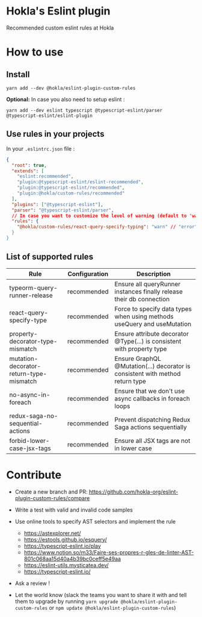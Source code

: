 # Hokla's Eslint plugin

Recommended custom eslint rules at Hokla

# How to use

## Install

```
yarn add --dev @hokla/eslint-plugin-custom-rules
```

**Optional:** In case you also need to setup eslint :

```
yarn add --dev eslint typescript @typescript-eslint/parser @typescript-eslint/eslint-plugin
```

## Use rules in your projects

In your `.eslintrc.json` file :

```json
{
  "root": true,
  "extends": [
    "eslint:recommended",
    "plugin:@typescript-eslint/eslint-recommended",
    "plugin:@typescript-eslint/recommended",
    "plugin:@hokla/custom-rules/recommended"
  ],
  "plugins": ["@typescript-eslint"],
  "parser": "@typescript-eslint/parser",
  // In case you want to customize the level of warning (default to 'warn')
  "rules": {
    "@hokla/custom-rules/react-query-specify-typing": "warn" // "error" | "warn
  }
}
```

## List of supported rules

| Rule                                    | Configuration | Description                                                                   |
| --------------------------------------- | ------------- | ----------------------------------------------------------------------------- |
| typeorm-query-runner-release            | recommended   | Ensure all queryRunner instances finally release their db connection          |
| react-query-specify-type                | recommended   | Force to specify data types when using methods useQuery and useMutation       |
| property-decorator-type-mismatch        | recommended   | Ensure attribute decorator @Type(...) is consistent with property type        |
| mutation-decorator-return-type-mismatch | recommended   | Ensure GraphQL @Mutation(...) decorator is consistent with method return type |
| no-async-in-foreach                     | recommended   | Ensure that we don't use async callbacks in foreach loops                     |
| redux-saga-no-sequential-actions        | recommended   | Prevent dispatching Redux Saga actions sequentially                           |
| forbid-lower-case-jsx-tags          | recommended   | Ensure all JSX tags are not in lower case          |
# Contribute

- Create a new branch and PR: https://github.com/hokla-org/eslint-plugin-custom-rules/compare

- Write a test with valid and invalid code samples

- Use online tools to specify AST selectors and implement the rule

  - https://astexplorer.net/
  - https://estools.github.io/esquery/
  - https://typescript-eslint.io/play
  - https://www.notion.so/m33/Faire-ses-propres-r-gles-de-linter-AST-801c068aa15d40a4b39bc0ceff5e49aa
  - https://eslint-utils.mysticatea.dev/
  - https://typescript-eslint.io/

- Ask a review !

- Let the world know (slack the teams you want to share it with and tell them to upgrade by running `yarn upgrade @hokla/eslint-plugin-custom-rules` or `npm update @hokla/eslint-plugin-custom-rules`)
